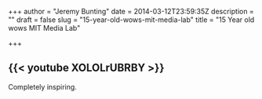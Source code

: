 +++
author = "Jeremy Bunting"
date = 2014-03-12T23:59:35Z
description = ""
draft = false
slug = "15-year-old-wows-mit-media-lab"
title = "15 Year old wows MIT Media Lab"

+++

{{< youtube XOLOLrUBRBY >}}
---
Completely inspiring.


